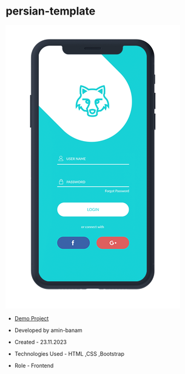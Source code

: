 # persian-template
![viewfinal](assets/img/mobile-1.png)

- [Demo Project]()

- Developed by amin-banam

- Created - 23.11.2023

- Technologies Used - HTML ,CSS ,Bootstrap

- Role - Frontend
